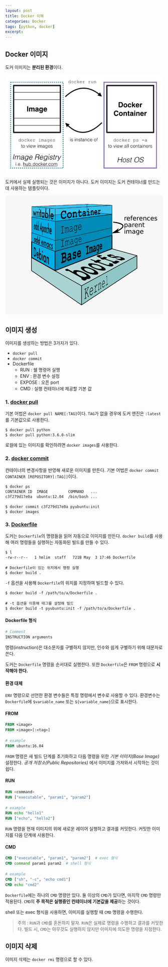 ```yaml
---
layout: post
title: Docker 이해
categories: Docker
tags: [python, docker]
excerpt: 
---
```


## Docker 이미지

도커 이미지는 **분리된 환경**이다.

![](/image/docker-image-vs-containers.jpg)

도커에서 실제 실행되는 것은 이미지가 아니다. 도커 이미지는 도커 컨테이너를 만드는데 사용하는 템플릿이다.

![](/image/docker-image.png)

## 이미지 생성

이미지를 생성하는 방법은 3가지가 있다.

- `docker pull`
- `docker commit`
- Dockerfile
  - RUN : 쉘 명령어 실행
  - ENV : 환경 변수 설정
  - EXPOSE : 오픈 port
  - CMD : 실행 컨테이너에 제공할 기본 값

### 1. [docker pull](https://docs.docker.com/engine/reference/commandline/pull/)

기본 어법은 `docker pull NAME[:TAG]`이다. `TAG`가 없을 경우에 도커 엔진은 `:latest`를 기본값으로 사용한다.

```shell
$ docker pull python
$ docker pull python:3.6.0-slim
```

로컬에 있는 이미지를 확인하려면 `docker images`를 사용한다.

### 2. [docker commit](https://docs.docker.com/engine/reference/commandline/commit/)

컨테이너의 변경사항을 반영해 새로운 이미지를 만든다. 기본 어법은 `docker commit CONTAINER [REPOSITORY[:TAG]]`이다.

```shell
$ docker ps
CONTAINER ID  IMAGE         COMMAND   ...
c3f279d17e0a  ubuntu:12.04  /bin/bash ...

$ docker commit c3f279d17e0a pyubuntu:init
$ docker images
```

### 3. [Dockerfile](https://docs.docker.com/engine/reference/builder/)

도커는 `Dockerfile`의 명령들을 읽어 자동으로 이미지를 만든다. `docker build`를 사용해 여러 명령들을 실행하는 자동화된 빌드를 만들 수 있다.

```shell
$ l
-rw-r--r--   1 hmlim  staff   721B May  3 17:46 Dockerfile

# Dockerfile이 있는 위치에서 명령 실행
$ docker build .
```

`-f` 옵션을 사용해 `Dockerfile`의 위치를 지정하여 빌드할 수 있다.

```shell
$ docker build -f /path/to/a/Dockerfile .

# -t 옵션을 이용해 태그를 설정해 빌드
$ docker build -t pyubuntu:init -f /path/to/a/Dockerfile .
```

#### Dockerfile 형식

```dockerfile
# Comment
INSTRUCTION arguments
```

명령(instruction)은 대소문자를 구별하지 않지만, 인수와 쉽게 구별하기 위해 대문자로 쓴다.

도커는 `Dockerfile` 명령을 순서대로 실행한다. 또한 `Dockerfile`은 `FROM` 명령으로 **시작해야 한다.**

#### 환경 대체

`ENV` 명령으로 선언한 환경 변수들은 특정 명령에서 변수로 사용할 수 있다. 환경변수는 `Dockerfile`에 `$variable_name` 또는 `${variable_name}`으로 표시한다.

#### FROM

```dockerfile
FROM <image>
FROM <image>[:<tag>]

# example
FROM ubuntu:16.04
```

`FROM` 명령은 새 빌드 단계를 초기화하고 다음 명령을 위한 *기본 이미지(Base Image)* 설정한다. *공개 저장소(Public Repositories)* 에서 이미지를 가져와서 시작하는 것이 쉽다.

#### RUN

```dockerfile
RUN <command>
RUN ["executable", "param1", "param2"]

# example
RUN echo "hello1"
RUN ["echo", "hello2"]
```

`RUN` 명령을 현재 이미지의 위에 새로운 레이어 실행하고 결과를 커밋한다. 커밋한 이미지를 다음 단계에 사용한다.

#### CMD

```dockerfile
CMD ["executable", "param1", "param2"]  # exec 형식
CMD command param1 param2  # shell 형식

# example
CMD ["sh", "-c", "echo cmd1"]
CMD echo "cmd2"
```

`Dockerfile`에는 하나의 `CMD` 명령만 있다. 둘 이상의 `CMD`가 있다면, 마지막 `CMD` 명령만 적용된다. `CMD`의 **주 목적은 실행중인 컨테이너에 기본값을 제공**하는 것이다.

shell 또는 exec 형식을 사용하면, 이미지를 실행할 때 `CMD` 명령을 수행한다.

> 주의 : `RUN`과 `CMD`를 혼돈하지 말자. `RUN`은 실제로 명령을 수행하고 결과를 커밋한다. 빌드 시, `CMD`는 아무것도 실행하지 않지만 이미지에 의도한 명령을 지정한다.

## 이미지 삭제

이미지 삭제는 `docker rmi` 명령으로 할 수 있다.
